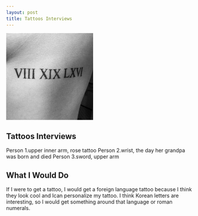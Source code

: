 ```yaml
---
layout: post
title: Tattoos Interviews 
---
```


![Number Tattoo](/images/tattoo3.jpg)

## Tattoos Interviews

Person 1.upper inner arm, rose tattoo
Person 2.wrist, the day her grandpa was born and died
Person 3.sword, upper arm 

## What I Would Do

If I were to get a tattoo, I would get a foreign language tattoo because I think they look cool and Ican personalize my tattoo.
I think Korean letters are interesting, so I would get something around that language or roman numerals. 
